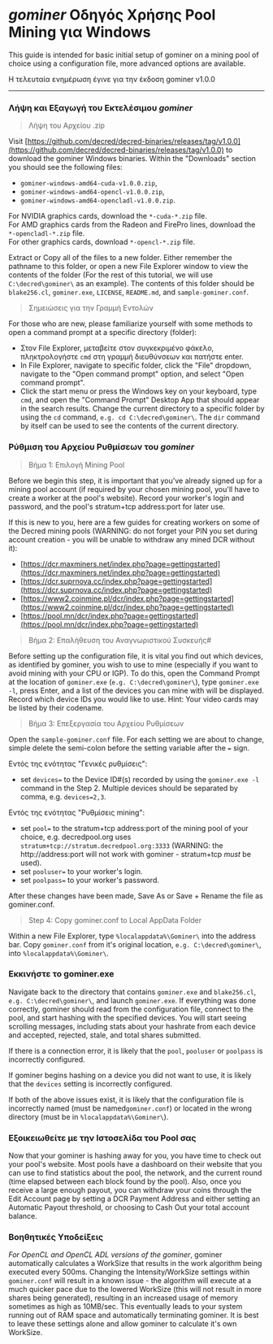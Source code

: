# <i class="fa fa-windows"></i> *gominer* Οδηγός Χρήσης Pool Mining για Windows

This guide is intended for basic initial setup of gominer on a mining pool of choice using a configuration file, more advanced options are available.

Η τελευταία ενημέρωση έγινε για την έκδοση gominer v1.0.0

---

### <i class="fa fa-download"></i> Λήψη και Εξαγωγή του Εκτελέσιμου *gominer*


>Λήψη του Αρχείου .zip

Visit [https://github.com/decred/decred-binaries/releases/tag/v1.0.0](https://github.com/decred/decred-binaries/releases/tag/v1.0.0) to download the gominer Windows binaries. Within the "Downloads" section you should see the following files:

- `gominer-windows-amd64-cuda-v1.0.0.zip`,
- `gominer-windows-amd64-opencl-v1.0.0.zip`,
- `gominer-windows-amd64-opencladl-v1.0.0.zip`.

For NVIDIA graphics cards, download the `*-cuda-*.zip` file. <br />
For AMD graphics cards from the Radeon and FirePro lines, download the `*-opencladl-*.zip` file. <br />
For other graphics cards, download `*-opencl-*.zip` file.

Extract or Copy all of the files to a new folder. Either remember the pathname to this folder, or open a new File Explorer window to view the contents of the folder (For the rest of this tutorial, we will use `C:\decred\gominer\` as an example). The contents of this folder should be `blake256.cl`, `gominer.exe`, `LICENSE`, `README.md`, and `sample-gominer.conf`.

> Σημειώσεις για την Γραμμή Εντολών

For those who are new, please familiarize yourself with some methods to open a command prompt at a specific directory (folder):

- Στον File Explorer, μεταβείτε στον συγκεκριμένο φάκελο, πληκτρολογήστε `cmd` στη γραμμή διευθύνσεων και πατήστε enter.
- In File Explorer, navigate to specific folder, click the "File" dropdown, navigate to the "Open command prompt" option, and select "Open command prompt".
- Click the start menu or press the Windows key on your keyboard, type `cmd`, and open the "Command Prompt" Desktop App that should appear in the search results. Change the current directory to a specific folder by using the `cd` command, `e.g. cd C:\decred\gominer\`. The `dir` command by itself can be used to see the contents of the current directory.

### Ρύθμιση του Αρχείου Ρυθμίσεων του *gominer*

> Βήμα 1: Επιλογή Mining Pool

Before we begin this step, it is important that you've already signed up for a mining pool account (if required by your chosen mining pool, you'll have to create a worker at the pool's website). Record your worker's login and password, and the pool's stratum+tcp address:port for later use.

If this is new to you, here are a few guides for creating workers on some of the Decred mining pools (WARNING: do not forget your PIN you set during account creation - you will be unable to withdraw any mined DCR without it):

- [https://dcr.maxminers.net/index.php?page=gettingstarted](https://dcr.maxminers.net/index.php?page=gettingstarted)
- [https://dcr.suprnova.cc/index.php?page=gettingstarted](https://dcr.suprnova.cc/index.php?page=gettingstarted)
- [https://www2.coinmine.pl/dcr/index.php?page=gettingstarted](https://www2.coinmine.pl/dcr/index.php?page=gettingstarted)
- [https://pool.mn/dcr/index.php?page=gettingstarted](https://pool.mn/dcr/index.php?page=gettingstarted)

> Βήμα 2: Επαλήθευση του Αναγνωριστικού Συσκευής#

Before setting up the configuration file, it is vital you find out which devices, as identified by gominer, you wish to use to mine (especially if you want to avoid mining with your CPU or IGP). To do this, open the Command Prompt at the location of `gominer.exe` (`e.g. C:\decred\gominer\`), type `gominer.exe -l`, press Enter, and a list of the devices you can mine with will be displayed. Record which device IDs you would like to use. Hint: Your video cards may be listed by their codename.

> Βήμα 3: Επεξεργασία του Αρχείου Ρυθμίσεων

Open the `sample-gominer.conf` file. For each setting we are about to change, simple delete the semi-colon before the setting variable after the `=` sign. 

Εντός της ενότητας "Γενικές ρυθμίσεις":

- set `devices=` to the Device ID#(s) recorded by using the `gominer.exe -l` command in the Step 2. Multiple devices should be separated by comma, e.g. `devices=2,3`.

Εντός της ενότητας "Ρυθμίσεις mining":

- set `pool=` to the stratum+tcp address:port of the mining pool of your choice, e.g. decredpool.org uses `stratum+tcp://stratum.decredpool.org:3333` (WARNING: the http://address:port will not work with gominer - stratum+tcp *must* be used).
- set `pooluser=` to your worker's login.
- set `poolpass=` to your worker's password.

After these changes have been made, Save As or Save + Rename the file as gominer.conf.

> Step 4: Copy gominer.conf to Local AppData Folder

Within a new File Explorer, type `%localappdata%\Gominer\` into the address bar. Copy `gominer.conf` from it's original location, `e.g. C:\decred\gominer\`, into `%localappdata%\Gominer\`.

### Εκκινήστε το gominer.exe

Navigate back to the directory that contains `gominer.exe` and `blake256.cl`, `e.g. C:\decred\gominer\`, and launch `gominer.exe`. If everything was done correctly, gominer should read from the configuration file, connect to the pool, and start hashing with the specified devices. You will start seeing scrolling messages, including stats about your hashrate from each device and accepted, rejected, stale, and total shares submitted.

If there is a connection error, it is likely that the `pool`, `pooluser` or `poolpass` is incorrectly configured.

If gominer begins hashing on a device you did not want to use, it is likely that the `devices` setting is incorrectly configured.

If both of the above issues exist, it is likely that the configuration file is incorrectly named (must be named`gominer.conf`) or located in the wrong directory (must be in `%localappdata%\Gominer\`).

### Εξοικειωθείτε με την Ιστοσελίδα του Pool σας

Now that your gominer is hashing away for you, you have time to check out your pool's website. Most pools have a dashboard on their website that you can use to find statistics about the pool, the network, and the current round (time elapsed between each block found by the pool). Also, once you receive a large enough payout, you can withdraw your coins through the Edit Account page by setting a DCR Payment Address and either setting an Automatic Payout threshold, or choosing to Cash Out your total account balance.

### Βοηθητικές Υποδείξεις

*For OpenCL and OpenCL ADL versions of the gominer*, gominer automatically calculates a WorkSize that results in the work algorithm being executed every 500ms. Changing the Intensity/WorkSize settings within `gominer.conf` will result in a known issue - the algorithm will execute at a much quicker pace due to the lowered WorkSize (this will not result in more shares being generated), resulting in an increased usage of memory sometimes as high as 10MB/sec. This eventually leads to your system running out of RAM space and automatically terminating gominer. It is best to leave these settings alone and allow gominer to calculate it's own WorkSize.
